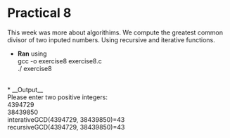 # Practical 8 
This week was more about algorithims. We compute the greatest common divisor 
of two inputed numbers. Using recursive and iterative functions. 

* __Ran__ using <br>
gcc -o exercise8 exercise8.c <br>
./ exercise8<br>
<br>
* __Output__<br>
Please enter two positive integers:<br>
4394729<br>
38439850<br>
interativeGCD(4394729, 38439850)=43<br>
recursiveGCD(4394729, 38439850)=43<br>
